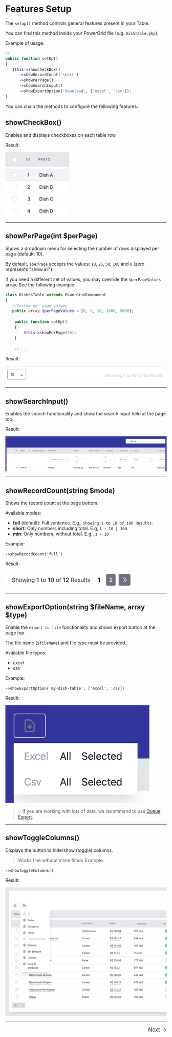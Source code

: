 # Features Setup

The `setup()` method controls general features present in your Table.

You can find this method inside your PowerGrid file (e.g. `DishTable.php`).

Example of usage:

```php
//..
public function setUp()
{
   $this->showCheckBox()
      ->showRecordCount('short')
      ->showPerPage()
      ->showSearchInput()
      ->showExportOption('download', ['excel', 'csv']);
}
```

You can chain the methods to configure the following features:

## showCheckBox()

Enables and displays checkboxes on each table row.

Result:

<img class="result-image" alt="showCheckBox" src="../_media/examples/features/showCheckBox.png" width="200"/>

---

## showPerPage(int $perPage)

Shows a dropdown menu for selecting the number of rows displayed per page (default: 10).

By default, `$perPage` accepts the values: `10`, `25`, `50`, `100` and `0` (zero represents "show all").

If you need a different set of values, you may override the `$perPageValues` array. See the following example:

```php
class DishesTable extends PowerGridComponent
{
   //Custom per page values
   public array $perPageValues = [0, 5, 10, 1000, 5000];

    public function setUp()
    {
        $this->showPerPage(10);
    }

    //....
```

Result:

<img class="result-image" alt="showPerPage" src="../_media/examples/features/showPerPage.png"/>

---

## showSearchInput()

Enables the search functionality and show the search input field at the page top.

Result:

<img class="result-image" alt="showSearchInput" src="../_media/examples/features/showSearchInput.png"/>

---

## showRecordCount(string $mode)

Shows the record count at the page bottom.

Available modes:

- **full** (default): Full sentence. E.g., `Showing 1 to 10 of 100 Results`.
- **short**: Only numbers including total. E.g, `1 - 10 | 100`.
- **min**: Only numbers, without total. E.g., `1 - 10`

Example:

`->showRecordCount('full')`

Result:

<img class="result-image" alt="showRecordCount" src="../_media/examples/features/showRecordCount.png" width="400"/>

---

## showExportOption(string $fileName, array $type)

Enable the `export to file` functionality and shows export button at the page top.

The file name (`$fileName`) and file type must be provided.

Available file types:

- *excel*
- *csv*

Example:

`->showExportOption('my-dish-table', ['excel', 'csv])`

Result:

<img class="result-image" alt="showExportOption" src="../_media/examples/features/showExportOption.png"/>

> 💡 If you are working with lots of data, we recommend to use [Queue Export](table/queue-export).

---

## showToggleColumns()

Displays the button to hide/show (toggle) columns.

> Works fine without inline filters
Example:

`->showToggleColumns()`

Result:

<img class="result-image" alt="showToggleColumns" src="../_media/examples/features/showToggleColumns.png"/>

<hr/>
<footer style="float: right; font-size: larger">
    <span><a style="text-decoration: none;" href="#/table/datasource?id=datasource">Next →</a></span>
</footer>
